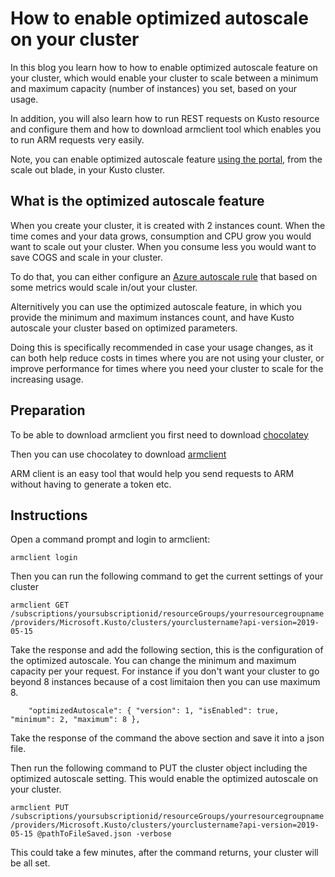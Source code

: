 # How to enable optimized autoscale on your cluster

In this blog you learn how to how to  enable optimized autoscale feature on your cluster, which would enable your cluster to scale between a minimum and maximum capacity (number of instances) you set, based on your usage.

In addition, you will also learn how to run REST requests on Kusto resource and configure them and how to download armclient tool which enables you to run ARM requests very easily.

Note, you can enable optimized autoscale feature [using the portal](https://docs.microsoft.com/en-in/azure/data-explorer/manage-cluster-horizontal-scaling#optimized-autoscale), from the scale out blade, in your Kusto cluster.

## What is the optimized autoscale feature

When you create your cluster, it is created with 2 instances count. When the time comes and your data grows, consumption and CPU grow you would want to scale out your cluster. When you consume less you would want to save COGS and scale in your cluster.

To do that, you can either configure an [Azure autoscale rule](https://docs.microsoft.com/en-in/azure/data-explorer/manage-cluster-horizontal-scaling#custom-autoscale) that based on some metrics would scale in/out your cluster.

Alternitively you can use the optimized autoscale feature, in which you provide the minimum and maximum instances count, and have Kusto autoscale your cluster based on optimized parameters.

Doing this is specifically recommended in case your usage changes, as it can both help reduce costs in times where you are not using your cluster, or improve performance for times where you need your cluster to scale for the increasing usage.

## Preparation

To be able to download armclient you first need to download [chocolatey](https://chocolatey.org/docs/installation)

Then you can use chocolatey to download [armclient](https://chocolatey.org/packages/ARMClient)

ARM client is an easy tool that would help you send requests to ARM without having to generate a token etc.

## Instructions

Open a command prompt and login to armclient:

`armclient login`

Then you can run the following command to get the current settings of your cluster

`armclient GET /subscriptions/yoursubscriptionid/resourceGroups/yourresourcegroupname/providers/Microsoft.Kusto/clusters/yourclustername?api-version=2019-05-15`

Take the response and add the following section, this is the configuration of the optimized autoscale. You can change the minimum and maximum capacity per your request. For instance if you don't want your cluster to go beyond 8 instances because of a cost limitaion then you can use maximum 8. 

`    "optimizedAutoscale": {
      "version": 1,
      "isEnabled": true,
      "minimum": 2,
      "maximum": 8
    },`

Take the response of the command the above section and save it into a json file.

Then run the following command to PUT the cluster object including the optimized autoscale setting. This would enable the optimized autoscale on your cluster.

`armclient PUT /subscriptions/yoursubscriptionid/resourceGroups/yourresourcegroupname/providers/Microsoft.Kusto/clusters/yourclustername?api-version=2019-05-15 @pathToFileSaved.json -verbose`

This could take a few minutes, after the command returns, your cluster will be all set.
